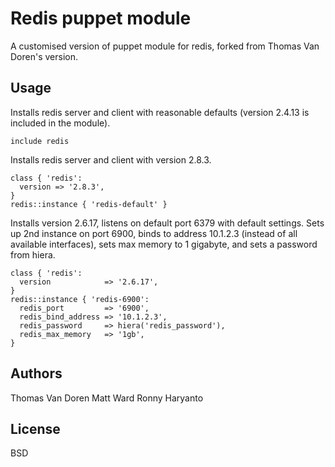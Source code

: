 Redis puppet module
===================

A customised version of puppet module for redis, forked from Thomas Van Doren's version.


Usage
-----
Installs redis server and client with reasonable defaults (version 2.4.13 is included in the module).

```puppet
include redis
```

Installs redis server and client with version 2.8.3.

```puppet
class { 'redis':
  version => '2.8.3',
}
redis::instance { 'redis-default' }
```

Installs version 2.6.17, listens on default port 6379 with default settings.
Sets up 2nd instance on port 6900, binds to address 10.1.2.3 (instead of all
available interfaces), sets max memory to 1 gigabyte, and sets a password from
hiera.

```puppet
class { 'redis':
  version            => '2.6.17',
}
redis::instance { 'redis-6900':
  redis_port         => '6900',
  redis_bind_address => '10.1.2.3',
  redis_password     => hiera('redis_password'),
  redis_max_memory   => '1gb',
}
```

Authors
-------
Thomas Van Doren
Matt Ward
Ronny Haryanto

License
-------
BSD
